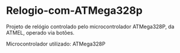 # Relogio-com-ATMega328p
Projeto de relógio controlado pelo microcontrolador ATMega328P, da ATMEL, operado via botões.

Microcontrolador utilizado: ATMega328P
